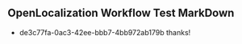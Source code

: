 ## OpenLocalization Workflow Test MarkDown
* de3c77fa-0ac3-42ee-bbb7-4bb972ab179b thanks!

<!--HONumber=Sep16_HO1-->


